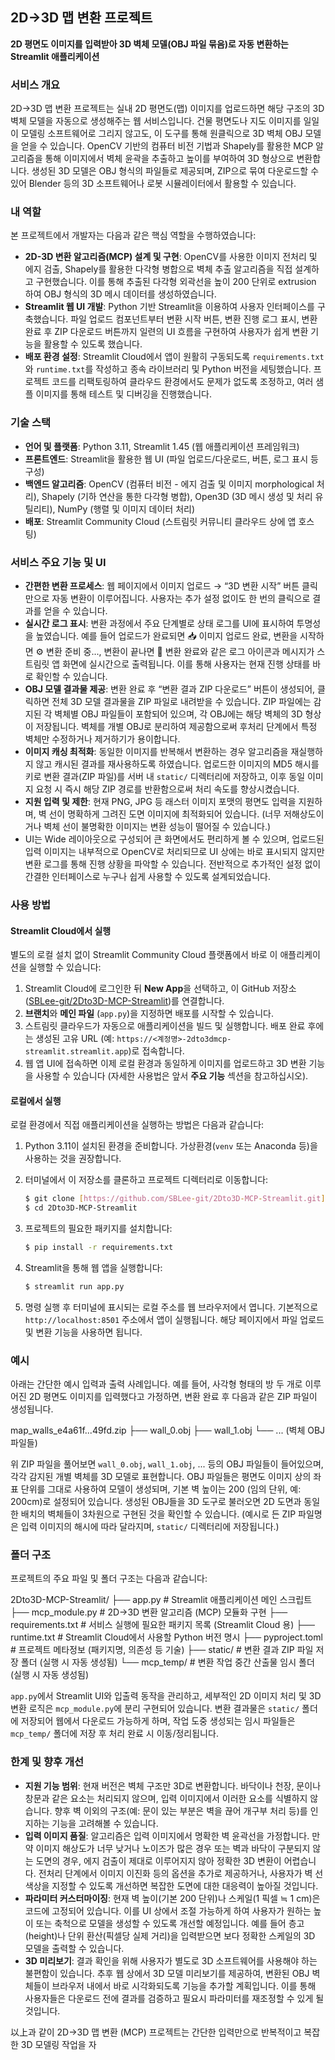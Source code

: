 ## 2D→3D 맵 변환 프로젝트

**2D 평면도 이미지를 입력받아 3D 벽체 모델(OBJ 파일 묶음)로 자동 변환하는 Streamlit 애플리케이션**

### 서비스 개요

2D→3D 맵 변환 프로젝트는 실내 2D 평면도(맵) 이미지를 업로드하면 해당 구조의 3D 벽체 모델을 자동으로 생성해주는 웹 서비스입니다. 건물 평면도나 지도 이미지를 일일이 모델링 소프트웨어로 그리지 않고도, 이 도구를 통해 원클릭으로 3D 벽체 OBJ 모델을 얻을 수 있습니다. OpenCV 기반의 컴퓨터 비전 기법과 Shapely를 활용한 MCP 알고리즘을 통해 이미지에서 벽체 윤곽을 추출하고 높이를 부여하여 3D 형상으로 변환합니다. 생성된 3D 모델은 OBJ 형식의 파일들로 제공되며, ZIP으로 묶여 다운로드할 수 있어 Blender 등의 3D 소프트웨어나 로봇 시뮬레이터에서 활용할 수 있습니다.

### 내 역할

본 프로젝트에서 개발자는 다음과 같은 핵심 역할을 수행하였습니다:

* **2D-3D 변환 알고리즘(MCP) 설계 및 구현**: OpenCV를 사용한 이미지 전처리 및 에지 검출, Shapely를 활용한 다각형 병합으로 벽체 추출 알고리즘을 직접 설계하고 구현했습니다. 이를 통해 추출된 다각형 외곽선을 높이 200 단위로 extrusion 하여 OBJ 형식의 3D 메시 데이터를 생성하였습니다.
* **Streamlit 웹 UI 개발**: Python 기반 Streamlit을 이용하여 사용자 인터페이스를 구축했습니다. 파일 업로드 컴포넌트부터 변환 시작 버튼, 변환 진행 로그 표시, 변환 완료 후 ZIP 다운로드 버튼까지 일련의 UI 흐름을 구현하여 사용자가 쉽게 변환 기능을 활용할 수 있도록 했습니다.
* **배포 환경 설정**: Streamlit Cloud에서 앱이 원활히 구동되도록 `requirements.txt`와 `runtime.txt`를 작성하고 종속 라이브러리 및 Python 버전을 세팅했습니다. 프로젝트 코드를 리팩토링하여 클라우드 환경에서도 문제가 없도록 조정하고, 여러 샘플 이미지를 통해 테스트 및 디버깅을 진행했습니다.

### 기술 스택

* **언어 및 플랫폼**: Python 3.11, Streamlit 1.45 (웹 애플리케이션 프레임워크)
* **프론트엔드**: Streamlit을 활용한 웹 UI (파일 업로드/다운로드, 버튼, 로그 표시 등 구성)
* **백엔드 알고리즘**: OpenCV (컴퓨터 비전 - 에지 검출 및 이미지 morphological 처리), Shapely (기하 연산을 통한 다각형 병합), Open3D (3D 메시 생성 및 처리 유틸리티), NumPy (행렬 및 이미지 데이터 처리)
* **배포**: Streamlit Community Cloud (스트림릿 커뮤니티 클라우드 상에 앱 호스팅)

### 서비스 주요 기능 및 UI

* **간편한 변환 프로세스**: 웹 페이지에서 이미지 업로드 → “3D 변환 시작” 버튼 클릭만으로 자동 변환이 이루어집니다. 사용자는 추가 설정 없이도 한 번의 클릭으로 결과를 얻을 수 있습니다.
* **실시간 로그 표시**: 변환 과정에서 주요 단계별로 상태 로그를 UI에 표시하여 투명성을 높였습니다. 예를 들어 업로드가 완료되면 📥 이미지 업로드 완료, 변환을 시작하면 ⚙️ 변환 준비 중..., 변환이 끝나면 🎉 변환 완료와 같은 로그 아이콘과 메시지가 스트림릿 앱 화면에 실시간으로 출력됩니다. 이를 통해 사용자는 현재 진행 상태를 바로 확인할 수 있습니다.
* **OBJ 모델 결과물 제공**: 변환 완료 후 “변환 결과 ZIP 다운로드” 버튼이 생성되어, 클릭하면 전체 3D 모델 결과물을 ZIP 파일로 내려받을 수 있습니다. ZIP 파일에는 감지된 각 벽체별 OBJ 파일들이 포함되어 있으며, 각 OBJ에는 해당 벽체의 3D 형상이 저장됩니다. 벽체를 개별 OBJ로 분리하여 제공함으로써 후처리 단계에서 특정 벽체만 수정하거나 제거하기가 용이합니다.
* **이미지 캐싱 최적화**: 동일한 이미지를 반복해서 변환하는 경우 알고리즘을 재실행하지 않고 캐시된 결과를 재사용하도록 하였습니다. 업로드한 이미지의 MD5 해시를 키로 변환 결과(ZIP 파일)를 서버 내 `static/` 디렉터리에 저장하고, 이후 동일 이미지 요청 시 즉시 해당 ZIP 경로를 반환함으로써 처리 속도를 향상시켰습니다.
* **지원 입력 및 제한**: 현재 PNG, JPG 등 래스터 이미지 포맷의 평면도 입력을 지원하며, 벽 선이 명확하게 그려진 도면 이미지에 최적화되어 있습니다. (너무 저해상도이거나 벽체 선이 불명확한 이미지는 변환 성능이 떨어질 수 있습니다.)
* UI는 Wide 레이아웃으로 구성되어 큰 화면에서도 편리하게 볼 수 있으며, 업로드된 입력 이미지는 내부적으로 OpenCV로 처리되므로 UI 상에는 바로 표시되지 않지만 변환 로그를 통해 진행 상황을 파악할 수 있습니다. 전반적으로 추가적인 설정 없이 간결한 인터페이스로 누구나 쉽게 사용할 수 있도록 설계되었습니다.

### 사용 방법

#### Streamlit Cloud에서 실행

별도의 로컬 설치 없이 Streamlit Community Cloud 플랫폼에서 바로 이 애플리케이션을 실행할 수 있습니다:

1.  Streamlit Cloud에 로그인한 뒤 **New App**을 선택하고, 이 GitHub 저장소 ([SBLee-git/2Dto3D-MCP-Streamlit](https://github.com/SBLee-git/2Dto3D-MCP-Streamlit))를 연결합니다.
2.  **브랜치**와 **메인 파일** (`app.py`)을 지정하면 배포를 시작할 수 있습니다.
3.  스트림릿 클라우드가 자동으로 애플리케이션을 빌드 및 실행합니다. 배포 완료 후에는 생성된 고유 URL (예: `https://<계정명>-2dto3dmcp-streamlit.streamlit.app`)로 접속합니다.
4.  웹 앱 UI에 접속하면 이제 로컬 환경과 동일하게 이미지를 업로드하고 3D 변환 기능을 사용할 수 있습니다 (자세한 사용법은 앞서 **주요 기능** 섹션을 참고하십시오).

#### 로컬에서 실행

로컬 환경에서 직접 애플리케이션을 실행하는 방법은 다음과 같습니다:

1.  Python 3.11이 설치된 환경을 준비합니다. 가상환경(`venv` 또는 Anaconda 등)을 사용하는 것을 권장합니다.
2.  터미널에서 이 저장소를 클론하고 프로젝트 디렉터리로 이동합니다:

    ```bash
    $ git clone [https://github.com/SBLee-git/2Dto3D-MCP-Streamlit.git](https://github.com/SBLee-git/2Dto3D-MCP-Streamlit.git)
    $ cd 2Dto3D-MCP-Streamlit
    ```
3.  프로젝트의 필요한 패키지를 설치합니다:

    ```bash
    $ pip install -r requirements.txt
    ```
4.  Streamlit을 통해 웹 앱을 실행합니다:

    ```bash
    $ streamlit run app.py
    ```
5.  명령 실행 후 터미널에 표시되는 로컬 주소를 웹 브라우저에서 엽니다. 기본적으로 `http://localhost:8501` 주소에서 앱이 실행됩니다. 해당 페이지에서 파일 업로드 및 변환 기능을 사용하면 됩니다.

### 예시

아래는 간단한 예시 입력과 출력 사례입니다.
예를 들어, 사각형 형태의 방 두 개로 이루어진 2D 평면도 이미지를 입력했다고 가정하면, 변환 완료 후 다음과 같은 ZIP 파일이 생성됩니다.

map_walls_e4a61f...49fd.zip
├── wall_0.obj
├── wall_1.obj
└── ... (벽체 OBJ 파일들)


위 ZIP 파일을 풀어보면 `wall_0.obj`, `wall_1.obj`, ... 등의 OBJ 파일들이 들어있으며, 각각 감지된 개별 벽체를 3D 모델로 표현합니다. OBJ 파일들은 평면도 이미지 상의 좌표 단위를 그대로 사용하여 모델이 생성되며, 기본 벽 높이는 200 (임의 단위, 예: 200cm)로 설정되어 있습니다. 생성된 OBJ들을 3D 도구로 불러오면 2D 도면과 동일한 배치의 벽체들이 3차원으로 구현된 것을 확인할 수 있습니다.
(예시로 든 ZIP 파일명은 입력 이미지의 해시에 따라 달라지며, `static/` 디렉터리에 저장됩니다.)

### 폴더 구조

프로젝트의 주요 파일 및 폴더 구조는 다음과 같습니다:

2Dto3D-MCP-Streamlit/
├── app.py              # Streamlit 애플리케이션 메인 스크립트
├── mcp_module.py       # 2D→3D 변환 알고리즘 (MCP) 모듈화 구현
├── requirements.txt    # 서비스 실행에 필요한 패키지 목록 (Streamlit Cloud 용)
├── runtime.txt         # Streamlit Cloud에서 사용할 Python 버전 명시
├── pyproject.toml      # 프로젝트 메타정보 (패키지명, 의존성 등 기술)
├── static/             # 변환 결과 ZIP 파일 저장 폴더 (실행 시 자동 생성됨)
└── mcp_temp/           # 변환 작업 중간 산출물 임시 폴더 (실행 시 자동 생성됨)


`app.py`에서 Streamlit UI와 입출력 동작을 관리하고, 세부적인 2D 이미지 처리 및 3D 변환 로직은 `mcp_module.py`에 분리 구현되어 있습니다. 변환 결과물은 `static/` 폴더에 저장되어 웹에서 다운로드 가능하게 하며, 작업 도중 생성되는 임시 파일들은 `mcp_temp/` 폴더에 저장 후 처리 완료 시 이동/정리됩니다.

### 한계 및 향후 개선

* **지원 기능 범위**: 현재 버전은 벽체 구조만 3D로 변환합니다. 바닥이나 천장, 문이나 창문과 같은 요소는 처리되지 않으며, 입력 이미지에서 이러한 요소를 식별하지 않습니다. 향후 벽 이외의 구조(예: 문이 있는 부분은 벽을 끊어 개구부 처리 등)를 인지하는 기능을 고려해볼 수 있습니다.
* **입력 이미지 품질**: 알고리즘은 입력 이미지에서 명확한 벽 윤곽선을 가정합니다. 만약 이미지 해상도가 너무 낮거나 노이즈가 많은 경우 또는 벽과 바닥이 구분되지 않는 도면의 경우, 에지 검출이 제대로 이루어지지 않아 정확한 3D 변환이 어렵습니다. 전처리 단계에서 이미지 이진화 등의 옵션을 추가로 제공하거나, 사용자가 벽 선 색상을 지정할 수 있도록 개선하면 복잡한 도면에 대한 대응력이 높아질 것입니다.
* **파라미터 커스터마이징**: 현재 벽 높이(기본 200 단위)나 스케일(1 픽셀 ≒ 1 cm)은 코드에 고정되어 있습니다. 이를 UI 상에서 조절 가능하게 하여 사용자가 원하는 높이 또는 축척으로 모델을 생성할 수 있도록 개선할 예정입니다. 예를 들어 층고(height)나 단위 환산(픽셀당 실제 거리)을 입력받으면 보다 정확한 스케일의 3D 모델을 출력할 수 있습니다.
* **3D 미리보기**: 결과 확인을 위해 사용자가 별도로 3D 소프트웨어를 사용해야 하는 불편함이 있습니다. 추후 웹 상에서 3D 모델 미리보기를 제공하여, 변환된 OBJ 벽체들이 브라우저 내에서 바로 시각화되도록 기능을 추가할 계획입니다. 이를 통해 사용자들은 다운로드 전에 결과를 검증하고 필요시 파라미터를 재조정할 수 있게 될 것입니다.

以上과 같이 2D→3D 맵 변환 (MCP) 프로젝트는 간단한 입력만으로 반복적이고 복잡한 3D 모델링 작업을 자
